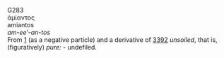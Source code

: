 <body>
  <p>G283<br>  ἀμίαντος  <br> amiantos  <br><i>am-ee‘-an-tos </i><br>From <a href="g0001.htm">1</a> (as a negative particle) and a derivative of <a href="g3392.htm">3392</a>  <i>unsoiled</i>, that is, (figuratively) <i>pure:</i> - undefiled.<br></p>
 </body>